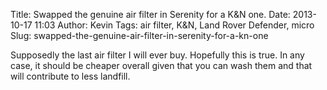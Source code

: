 Title: Swapped the genuine air filter in Serenity for a K&N one.
Date: 2013-10-17 11:03
Author: Kevin
Tags: air filter, K&amp;N, Land Rover Defender, micro
Slug: swapped-the-genuine-air-filter-in-serenity-for-a-kn-one

Supposedly the last air filter I will ever buy. Hopefully this is true. In any case, it
should be cheaper overall given that you can wash them and that will
contribute to less landfill.
